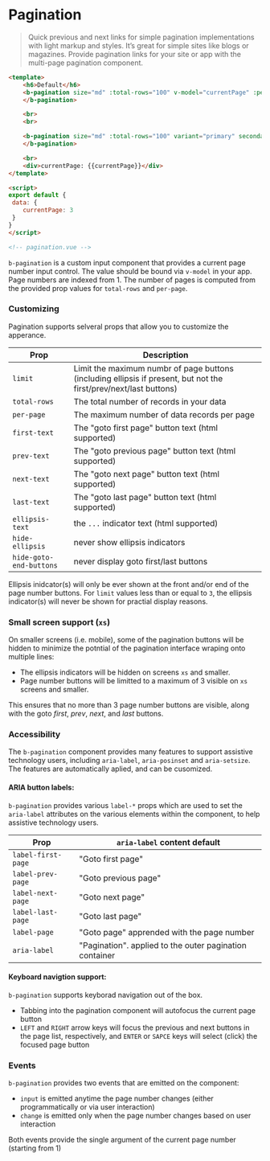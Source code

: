 # Pagination

> Quick previous and next links for simple pagination implementations with light markup and styles.
  It’s great for simple sites like blogs or magazines.
  Provide pagination links for your site or app with the multi-page pagination component.

```html
<template>
    <h6>Default</h6>
    <b-pagination size="md" :total-rows="100" v-model="currentPage" :per-page="10">
    </b-pagination>

    <br>
    <br>

    <b-pagination size="md" :total-rows="100" variant="primary" secondary-variant="info" v-model="currentPage" :per-page="10">
    </b-pagination>

    <br>
    <div>currentPage: {{currentPage}}</div>
</template>

<script>
export default {
 data: {
    currentPage: 3
 }
}
</script>

<!-- pagination.vue -->
```

`b-pagination` is a custom input component that provides a current page number input control.
The value should be bound via `v-model` in your app. Page numbers are indexed from 1. The number
of pages is computed from the provided prop values for `total-rows` and `per-page`.

### Customizing
Pagination supports selveral props that allow you to customize the apperance.

| Prop | Description
| ---- | -----------
| `limit` | Limit the maximum numbr of page buttons (including ellipsis if present, but not the first/prev/next/last buttons)
| `total-rows` | The total number of records in your data
| `per-page` | The maximum number of data records per page
| `first-text` | The "goto first page" button text (html supported)
| `prev-text` | The "goto previous page" button text (html supported)
| `next-text` | The "goto next page" button text (html supported)
| `last-text` | The "goto last page" button text (html supported)
| `ellipsis-text` | the `...` indicator text (html supported)
| `hide-ellipsis` | never show ellipsis indicators
| `hide-goto-end-buttons` | never display goto first/last buttons

Ellipsis inidcator(s) will only be ever shown at the front and/or end of
the page number buttons. For `limit` values less than or equal to `3`, the ellipsis
indicator(s) will never be shown for practial display reasons.

### Small screen support (`xs`)
On smaller screens (i.e. mobile), some of the pagination buttons will be hidden to
minimize the potntial of the pagination interface wraping onto multiple lines:

- The ellipsis indicators will be hidden on screens `xs` and smaller.
- Page number buttons will be limitted to a maximum of 3 visible on `xs` screens and smaller.

This ensures that no more than 3 page number buttons are visible,
along with the goto _first_, _prev_, _next_, and _last_ buttons.

### Accessibility
The `b-pagination` component provides many features to support assistive technology users,
including `aria-label`, `aria-posinset` and `aria-setsize`.  The features are
automatically aplied, and can be cusomized.

#### ARIA button labels:
`b-pagination` provides various `label-*` props which are used to set the `aria-label`
attributes on the various elements within the component, to help
assistive technology users.

| Prop | `aria-label` content default
| ---- | -----------
| `label-first-page` | "Goto first page"
| `label-prev-page` | "Goto previous page"
| `label-next-page` | "Goto next page"
| `label-last-page` | "Goto last page"
| `label-page` | "Goto page" apprended with the page number
| `aria-label` | "Pagination". applied to the outer pagination container

#### Keyboard navigtion support:
`b-pagination` supports keyborad navigation out of the box.
- Tabbing into the pagination component will autofocus the current page button
- `LEFT` and `RIGHT` arrow keys will focus the previous and next buttons in the page
list, respectively, and `ENTER` or `SAPCE` keys will select (click) the focused page button

### Events
`b-pagination` provides two events that are emitted on the component:
- `input` is emitted anytime the page number changes (either programmatically or via user interaction)
- `change` is emitted only when the page number changes based on user interaction

Both events provide the single argument of the current page number (starting from 1)

